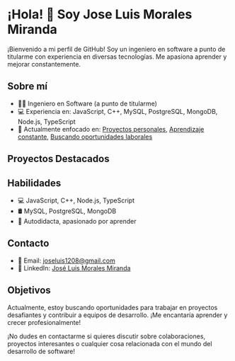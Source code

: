 # ¡Hola! 👋 Soy Jose Luis Morales Miranda

¡Bienvenido a mi perfil de GitHub! Soy un ingeniero en software a punto de titularme con experiencia en diversas tecnologías. Me apasiona aprender y mejorar constantemente.

## Sobre mí
- 👨‍🎓 Ingeniero en Software (a punto de titularme)
- 💻 Experiencia en: JavaScript, C++, MySQL, PostgreSQL, MongoDB, Node.js, TypeScript
- 🚀 Actualmente enfocado en: [Proyectos personales](#), [Aprendizaje constante](#), [Buscando oportunidades laborales](#)

## Proyectos Destacados

## Habilidades
- 💻 JavaScript, C++, Node.js, TypeScript
- 🛢️ MySQL, PostgreSQL, MongoDB
- 🚀 Autodidacta, apasionado por aprender

## Contacto
- 📧 Email: joseluis1208@gmail.com
- 🔗 LinkedIn: [José Luis Morales Miranda](#)


## Objetivos
Actualmente, estoy buscando oportunidades para trabajar en proyectos desafiantes y contribuir a equipos de desarrollo. ¡Me encantaría aprender y crecer profesionalmente!

¡No dudes en contactarme si quieres discutir sobre colaboraciones, proyectos interesantes o cualquier cosa relacionada con el mundo del desarrollo de software!

